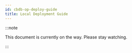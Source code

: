 ```yaml
---
id: cbdb-op-deploy-guide
title: Local Deployment Guide
---
```


:::note

This document is currently on the way. Please stay watching.

:::
